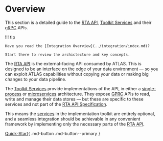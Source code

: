 # Overview

This section is a detailed guide to the [RTA API](../api/index.md), [Toolkit Services](../services/index.md) and their [gRPC](https://grpc.io/) APIs.

!!! tip

    Have you read the [Integration Overview](../integration/index.md)?
    
    Start there to review the archictecture and key concepts.

The [RTA API](../api/index.md) is the external-facing API consumed by ATLAS.
This is designed to be an interface on the edge of your data environment &mdash; so you can exploit ATLAS capabilities without copying your data or making big changes to your data pipeline.

The [Toolkit Services](../services/index.md) provide implementations of the API, in either a [single-process](../integration/architectures.md#rta-server) or [microservices](../integration/architectures.md#microservices) architecture.
They expose [GPRC](https://grpc.io/) APIs to read, write and manage their data stores &mdash; but these are specific to these services and not part of the [RTA API Specification](../api/index.md).

This means the [services](../services/index.md) in the implementation toolkit are entirely optional, and a seamless integration should be achievable in any convenient framework by implementing only the necessary parts of the [RTA API](../api/index.md).

[Quick-Start](tutorials/quick-start/index.md){ .md-button .md-button--primary }